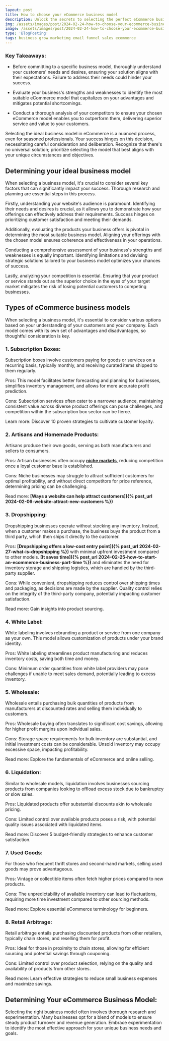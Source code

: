 ```yaml
---
layout: post
title: How to choose your eCommerce business model
description: Unlock the secrets to selecting the perfect eCommerce business model with our comprehensive guide! Explore key factors, from product selection to target audience analysis, to determine the ideal framework for your online venture. Whether it's dropshipping, wholesaling, subscription-based, or beyond, empower your decision-making process and maximize your eCommerce success. Dive into our expert insights today!
img: /assets/images/post/2024-02-24-how-to-choose-your-ecommerce-business-model/how-to-choose-your-ecommerce-business-model.jpg
image: /assets/images/post/2024-02-24-how-to-choose-your-ecommerce-business-model/how-to-choose-your-ecommerce-business-model.jpg
type: 'BlogPosting'
tags: business grow marketing email funnel sales ecommerce
---
```


### Key Takeaways:
- Before committing to a specific business model, thoroughly understand your customers' needs and desires, ensuring your solution aligns with their expectations. Failure to address their needs could hinder your success.
  
- Evaluate your business's strengths and weaknesses to identify the most suitable eCommerce model that capitalizes on your advantages and mitigates potential shortcomings.

- Conduct a thorough analysis of your competitors to ensure your chosen eCommerce model enables you to outperform them, delivering superior service and value to your customers.

Selecting the ideal business model in eCommerce is a nuanced process, even for seasoned professionals. Your success hinges on this decision, necessitating careful consideration and deliberation. Recognize that there's no universal solution; prioritize selecting the model that best aligns with your unique circumstances and objectives.

## Determining your ideal business model
When selecting a business model, it's crucial to consider several key factors that can significantly impact your success. Thorough research and planning are essential steps in this process.

Firstly, understanding your website's audience is paramount. Identifying their needs and desires is crucial, as it allows you to demonstrate how your offerings can effectively address their requirements. Success hinges on prioritizing customer satisfaction and meeting their demands.

Additionally, evaluating the products your business offers is pivotal in determining the most suitable business model. Aligning your offerings with the chosen model ensures coherence and effectiveness in your operations.

Conducting a comprehensive assessment of your business's strengths and weaknesses is equally important. Identifying limitations and devising strategic solutions tailored to your business model optimizes your chances of success.

Lastly, analyzing your competition is essential. Ensuring that your product or service stands out as the superior choice in the eyes of your target market mitigates the risk of losing potential customers to competing businesses.

## Types of eCommerce business models 
When selecting a business model, it's essential to consider various options based on your understanding of your customers and your company. Each model comes with its own set of advantages and disadvantages, so thoughtful consideration is key.

### 1. Subscription Boxes:
Subscription boxes involve customers paying for goods or services on a recurring basis, typically monthly, and receiving curated items shipped to them regularly.

Pros: This model facilitates better forecasting and planning for businesses, simplifies inventory management, and allows for more accurate profit prediction.

Cons: Subscription services often cater to a narrower audience, maintaining consistent value across diverse product offerings can pose challenges, and competition within the subscription box sector can be fierce.

Learn more: Discover 10 proven strategies to cultivate customer loyalty.

### 2. Artisans and Homemade Products:
Artisans produce their own goods, serving as both manufacturers and sellers to consumers.

Pros: Artisan businesses often occupy **[niche markets](https://www.ecomdash.com/how-to-choose-your-ecommerce-niche/)**, reducing competition once a loyal customer base is established.

Cons: Niche businesses may struggle to attract sufficient customers for optimal profitability, and without direct competitors for price reference, determining pricing can be challenging.

Read more: **[Ways a website can help attract customers]({% post_url 2024-02-06-website-attract-new-customers %})**

### 3. Dropshipping:
Dropshipping businesses operate without stocking any inventory. Instead, when a customer makes a purchase, the business buys the product from a third party, which then ships it directly to the customer.

Pros: **[Dropshipping offers a low-cost entry point]({% post_url 2024-02-27-what-is-dropshipping %})** with minimal upfront investment compared to other models. **[It saves time]({% post_url 2024-02-25-how-to-start-an-ecommerce-business-part-time %})** and eliminates the need for inventory storage and shipping logistics, which are handled by the third-party supplier.

Cons: While convenient, dropshipping reduces control over shipping times and packaging, as decisions are made by the supplier. Quality control relies on the integrity of the third-party company, potentially impacting customer satisfaction.

Read more: Gain insights into product sourcing.

### 4. White Label:
White labeling involves rebranding a product or service from one company as your own. This model allows customization of products under your brand identity.

Pros: White labeling streamlines product manufacturing and reduces inventory costs, saving both time and money.

Cons: Minimum order quantities from white label providers may pose challenges if unable to meet sales demand, potentially leading to excess inventory.

### 5. Wholesale:
Wholesale entails purchasing bulk quantities of products from manufacturers at discounted rates and selling them individually to customers.

Pros: Wholesale buying often translates to significant cost savings, allowing for higher profit margins upon individual sales.

Cons: Storage space requirements for bulk inventory are substantial, and initial investment costs can be considerable. Unsold inventory may occupy excessive space, impacting profitability.

Read more: Explore the fundamentals of eCommerce and online selling.


### 6. Liquidation:
Similar to wholesale models, liquidation involves businesses sourcing products from companies looking to offload excess stock due to bankruptcy or slow sales.

Pros: Liquidated products offer substantial discounts akin to wholesale pricing.

Cons: Limited control over available products poses a risk, with potential quality issues associated with liquidated items.

Read more: Discover 5 budget-friendly strategies to enhance customer satisfaction.

### 7. Used Goods:
For those who frequent thrift stores and second-hand markets, selling used goods may prove advantageous.

Pros: Vintage or collectible items often fetch higher prices compared to new products.

Cons: The unpredictability of available inventory can lead to fluctuations, requiring more time investment compared to other sourcing methods.

Read more: Explore essential eCommerce terminology for beginners.

### 8. Retail Arbitrage:
Retail arbitrage entails purchasing discounted products from other retailers, typically chain stores, and reselling them for profit.

Pros: Ideal for those in proximity to chain stores, allowing for efficient sourcing and potential savings through couponing.

Cons: Limited control over product selection, relying on the quality and availability of products from other stores.

Read more: Learn effective strategies to reduce small business expenses and maximize savings.

## Determining Your eCommerce Business Model:
Selecting the right business model often involves thorough research and experimentation. Many businesses opt for a blend of models to ensure steady product turnover and revenue generation. Embrace experimentation to identify the most effective approach for your unique business needs and goals.


